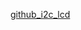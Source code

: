 [github_i2c_lcd](https://github.com/Bucknalla/micropython-i2c-lcd/blob/master/examples/movecursor.py)